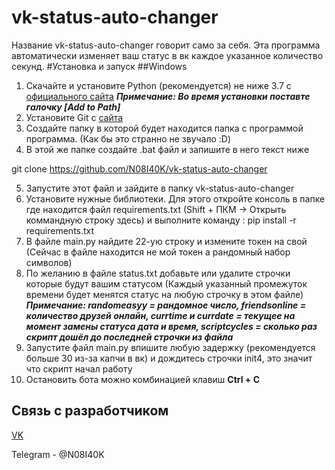 # vk-status-auto-changer
Название vk-status-auto-changer говорит само за себя.
Эта программа автоматически изменяет ваш статус в вк каждое указанное количество секунд.
#Установка и запуск
##Windows
1. Скачайте и установите Python (рекомендуется) не ниже 3.7 с [официального сайта](https://python.org)
***Примечание: Во время установки поставте галочку [Add to Path]***
2. Установите Git с [сайта](https://git-scm.com/download/win)
3. Создайте папку в которой будет находится папка с программой программа. (Как бы это странно не звучало :D)
4. В этой же папке создайте .bat файл и запишите в него текст ниже

git clone https://github.com/N08I40K/vk-status-auto-changer

5. Запустите этот файл и зайдите в папку vk-status-auto-changer
6. Установите нужные библиотеки. Для этого откройте консоль в папке где находится файл requirements.txt (Shift + ПКМ -> Открыть коммандную строку здесь) и выполните команду : pip install -r requirements.txt
7. В файле main.py найдите 22-ую строку и измените токен на свой (Сейчас в файле находится не мой токен а рандомный набор символов)
8. По желанию в файле status.txt добавьте или удалите строчки которые будут вашим статусом (Каждый указанный промежуток времени будет менятся статус на любую строчку в этом файле)
***Примечание: randomeasyy = рандомное число, friendsonline = количество друзей онлайн, currtime и currdate = текущее на момент замены статуса дата и время, scriptcycles = сколько раз скрипт дошёл до последней строчки из файла***
9. Запустите файл main.py впишите любую задержку (рекомендуется больше 30 из-за капчи в вк) и дождитесь строчки init4, это значит что скрипт начал работу
10. Остановить бота можно комбинацией клавиш **Ctrl + C**

## Связь с разработчиком
[VK](https://vk.com/id_498094647_you_dont_need_him)

Telegram - @N08I40K